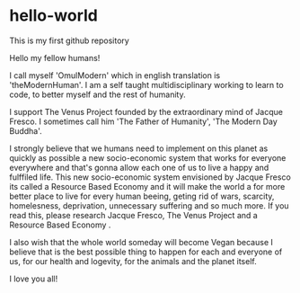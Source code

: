 # hello-world
This is my first github repository

Hello my fellow humans!

I call myself 'OmulModern' which in english translation is 'theModernHuman'.
I am a self taught multidisciplinary working to learn to code, to better myself and the rest of humanity.

I support The Venus Project founded by the extraordinary mind of Jacque Fresco. I sometimes call him 'The Father of Humanity', 'The Modern Day Buddha'.

I strongly believe that we humans need to implement on this planet as quickly as possible a new socio-economic system that works for everyone everywhere and that's gonna allow each one of us to live a happy and fulffiled life. This new socio-economic system envisioned by Jacque Fresco its called a Resource Based Economy and it will make the world a for more better place to live for every human beeing, geting rid of wars, scarcity, homelesness, deprivation, unnecessary suffering and so much more.
If you read this, please research Jacque Fresco, The Venus Project and a Resource Based Economy .

I also wish that the whole world someday will become Vegan because I believe that is the best possible thing to happen for each and everyone of us, for our health and logevity, for the animals and the planet itself.

I love you all!
